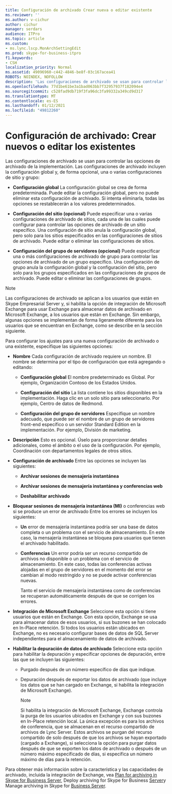 ```yaml
---
title: Configuración de archivado Crear nueva o editar existente
ms.reviewer: ''
ms.author: v-cichur
author: cichur
manager: serdars
audience: ITPro
ms.topic: article
ms.custom:
- ms.lync.lscp.MonArchSettingEdit
ms.prod: skype-for-business-itpro
f1.keywords:
- CSH
localization_priority: Normal
ms.assetid: 49096960-c442-4846-be8f-03c167acea41
ROBOTS: NOINDEX, NOFOLLOW
description: 'Las configuraciones de archivado se usan para controlar las opciones de archivado de la implementación. Las configuraciones de archivado incluyen la configuración global y, de forma opcional, una o varias configuraciones de sitio y grupo:'
ms.openlocfilehash: 77d1be61be3a1bad063bb7f32957937f182094e4
ms.sourcegitcommit: c528fad9db719f3fa96dc3fa99332a349cd9d317
ms.translationtype: MT
ms.contentlocale: es-ES
ms.lasthandoff: 01/12/2021
ms.locfileid: "49812260"
---
```

# <a name="archiving-configuration-create-new-or-edit-existing"></a>Configuración de archivado: Crear nuevos o editar los existentes
 
Las configuraciones de archivado se usan para controlar las opciones de archivado de la implementación. Las configuraciones de archivado incluyen la configuración global y, de forma opcional, una o varias configuraciones de sitio y grupo:
  
- **Configuración global** La configuración global se crea de forma predeterminada. Puede editar la configuración global, pero no puede eliminar esta configuración de archivado. Si intenta eliminarla, todas las opciones se restablecerán a los valores predeterminados.
    
- **Configuración del sitio (opcional)** Puede especificar una o varias configuraciones de archivado de sitios, cada una de las cuales puede configurar para controlar las opciones de archivado de un sitio específico. Una configuración de sitio anula la configuración global, pero solo para los sitios especificados en las configuraciones de sitios de archivado. Puede editar o eliminar las configuraciones de sitios.
    
- **Configuración del grupo de servidores (opcional)** Puede especificar una o más configuraciones de archivado de grupo para controlar las opciones de archivado de un grupo específico. Una configuración de grupo anula la configuración global y la configuración del sitio, pero solo para los grupos especificados en las configuraciones de grupos de archivado. Puede editar o eliminar las configuraciones de grupos.
    
> [!NOTE]
> Las configuraciones de archivado se aplican a los usuarios que están en Skype Empresarial Server y, si habilita la opción de integración de Microsoft Exchange para usar Exchange para almacenar datos de archivado en Microsoft Exchange, a los usuarios que están en Exchange. Sin embargo, algunas opciones se implementan de forma ligeramente diferente para los usuarios que se encuentran en Exchange, como se describe en la sección siguiente. 
  
Para configurar los ajustes para una nueva configuración de archivado o una existente, especifique las siguientes opciones:
- **Nombre** Cada configuración de archivado requiere un nombre. El nombre se determina por el tipo de configuración que está agregando o editando:
    
  - **Configuración global** El nombre predeterminado es Global. Por ejemplo, Organización Contoso de los Estados Unidos.
    
  - **Configuración del sitio** La lista contiene los sitios disponibles en la implementación. Haga clic en un solo sitio para seleccionarlo. Por ejemplo, Centro de datos de Redmond.
    
  - **Configuración del grupo de servidores** Especifique un nombre adecuado, que puede ser el nombre de un grupo de servidores front-end específico o un servidor Standard Edition en la implementación. Por ejemplo, División de marketing.
    
- **Descripción** Esto es opcional. Úselo para proporcionar detalles adicionales, como el ámbito o el uso de la configuración. Por ejemplo, Coordinación con departamentos legales de otros sitios.
    
- **Configuración de archivado** Entre las opciones se incluyen las siguientes:
    
  - **Archivar sesiones de mensajería instantánea**
    
  - **Archivar sesiones de mensajería instantánea y conferencias web**
    
  - **Deshabilitar archivado**
    
- **Bloquear sesiones de mensajería instantánea (MI)** o conferencias web si se produce un error de archivado Entre los errores se incluyen los siguientes:
    
  - **Un** error de mensajería instantánea podría ser una base de datos completa o un problema con el servicio de almacenamiento. En este caso, la mensajería instantánea se bloquea para usuarios que tienen el archivado habilitado.
    
  - **Conferencias** Un error podría ser un recurso compartido de archivos no disponible o un problema con el servicio de almacenamiento. En este caso, todas las conferencias activas alojadas en el grupo de servidores en el momento del error se cambian al modo restringido y no se puede activar conferencias nuevas.
    
    Tanto el servicio de mensajería instantánea como de conferencias se recuperan automáticamente después de que se corrigen los errores.
    
- **Integración de Microsoft Exchange** Seleccione esta opción si tiene usuarios que están en Exchange. Con esta opción, Exchange se usa para almacenar datos de esos usuarios, si sus buzones se han colocado en In-Place retención. Si todos los usuarios están ubicados en Exchange, no es necesario configurar bases de datos de SQL Server independientes para el almacenamiento de datos de archivado.
    
- **Habilitar la depuración de datos de archivado** Seleccione esta opción para habilitar la depuración y especificar opciones de depuración, entre las que se incluyen las siguientes:
    
  - Purgado después de un número específico de días que indique.
    
  - Depuración después de exportar los datos de archivado (que incluye los datos que se han cargado en Exchange, si habilita la integración de Microsoft Exchange).
    
    > [!NOTE]
    > Si habilita la integración de Microsoft Exchange, Exchange controla la purga de los usuarios ubicados en Exchange y con sus buzones en In-Place retención local. La única excepción es para los archivos de conferencia, que se almacenan en el recurso compartido de archivos de Lync Server. Estos archivos se purgan del recurso compartido de solo después de que los archivos se hayan exportado (cargado a Exchange), si selecciona la opción para purgar datos después de que se exporten los datos de archivado o después de un número máximo especificado de días, si especifica un número máximo de días para la retención. 
  
Para obtener más información sobre la característica y las capacidades de archivado, incluida la integración de Exchange, vea [Plan for archiving in Skype for Business Server](../../../plan-your-deployment/archiving/archiving.md), Deploy archiving for Skype for Business [Server](../../../deploy/deploy-archiving/deploy-archiving.md)y Manage archiving in Skype for [Business Server](../../../manage/archiving/archiving.md).

